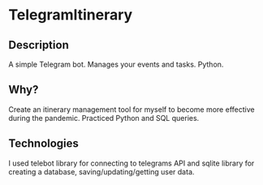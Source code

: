 # TelegramItinerary
## Description
A simple Telegram bot. Manages your events and tasks. Python.
## Why?
Create an itinerary management tool for myself to become more effective during the pandemic. Practiced Python and SQL queries.
## Technologies
I used telebot library for connecting to telegrams API and sqlite library for creating a database, saving/updating/getting user data. 
